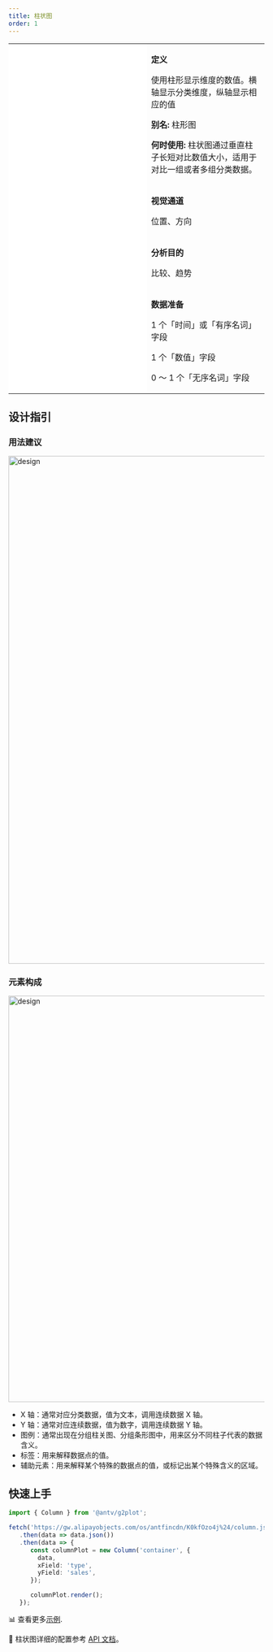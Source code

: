 ```yaml
---
title: 柱状图
order: 1
---
```


<div class="manual-docs">
  <div data-card-type="block" data-lake-card="table" id="pLwYV" class="">
      <table
        class="lake-table"
        style="width: 100%; outline: none; border-collapse: collapse"
      >
        <colgroup>
          <col width="425" span="1" />
          <col width="340" span="1" />
        </colgroup>
        <tbody>
          <tr style="height: 33px">
            <td colspan="1" rowspan="4" style="background: #fff">
              <playground path="column/basic/demo/basic.ts"></playground>
            </td>
            <td class="style1">
              <p><strong>定义</strong></p>
              <p>
                <span class="lake-fontsize-12"
                  >使用柱形显示维度的数值。横轴显示分类维度，纵轴显示相应的值</span
                >
              </p>
               <p>
                <strong>别名: </strong>
                <span class="lake-fontsize-12">
               柱形图</span>
              </p>
              <p>
                <strong>何时使用: </strong>
                <span class="lake-fontsize-12">
               柱状图通过垂直柱子长短对比数值大小，适用于对比一组或者多组分类数据。</span>
              </p>
            </td>
          </tr>
          <tr style="height: 33px">
            <td class="style1">
              <p><strong>视觉通道</strong></p>
              <p><span class="lake-fontsize-12">位置、方向</span></p>
            </td>
          </tr>
          <tr style="height: 33px">
            <td colspan="1">
              <p><strong>分析目的</strong></p>
              <p><span class="lake-fontsize-12">比较、趋势</span></p>
            </td>
          </tr>
          <tr style="height: 33px">
            <td colspan="1">
              <p><strong>数据准备</strong></p>
              <p>
                <span class="lake-fontsize-12">1 个「时间」或「有序名词」字段</span>
              </p>
              <p><span class="lake-fontsize-12">1 个「数值」字段</span></p>
              <p>
                <span class="lake-fontsize-12">0 ～ 1 个「无序名词」字段</span>
              </p>
            </td>
          </tr>
        </tbody>
      </table>
    </div>

## 设计指引

### 用法建议

<img alt="design" src='https://gw.alipayobjects.com/mdn/rms_d314dd/afts/img/A*ay53Q59BfbkAAAAAAAAAAABkARQnAQ' width='1000'>

### 元素构成

<img alt="design" src='https://gw.alipayobjects.com/mdn/rms_d314dd/afts/img/A*O4GCSZuzPJ0AAAAAAAAAAABkARQnAQ' width='800'>

<div class="design-guide-list">

- X 轴：通常对应分类数据，值为文本，调用连续数据 X 轴。
- Y 轴：通常对应连续数据，值为数字，调用连续数据 Y 轴。
- 图例：通常出现在分组柱关图、分组条形图中，用来区分不同柱子代表的数据含义。
- 标签：用来解释数据点的值。
- 辅助元素：用来解释某个特殊的数据点的值，或标记出某个特殊含义的区域。

</div>

## 快速上手

<div class='sign'>

```ts
import { Column } from '@antv/g2plot';

fetch('https://gw.alipayobjects.com/os/antfincdn/K0kfOzo4j%24/column.json')
   .then(data => data.json())
   .then(data => {
      const columnPlot = new Column('container', {
        data,
        xField: 'type',
        yField: 'sales',
      });

      columnPlot.render();
   });
```

</div>

📊 查看更多<a href="/zh/examples/column/basic" target='blank'>示例</a>.

🎨 柱状图详细的配置参考 [API 文档](/zh/docs/api/plots/column)。

</div>